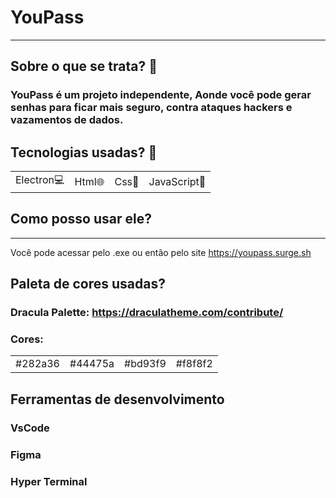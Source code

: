 # YouPass

________________________________

## Sobre o que se trata? 🤔

### YouPass é um projeto independente, Aonde você pode gerar senhas para ficar mais seguro, contra ataques hackers e vazamentos de dados.

## Tecnologias usadas? 🚀

<table>
   <tr>
     <td>Electron💻</td>
     <td>Html🌐</td>
     <td>Css🎨</td>
     <td>JavaScript🤖</td>
   </tr>

</table>

## Como posso usar ele?
__________________
Você pode acessar pelo .exe ou então pelo site https://youpass.surge.sh
## Paleta de cores usadas?

### Dracula Palette: https://draculatheme.com/contribute/

### Cores:
<table>
   <tr>
     <td>#282a36</td>
     <td>#44475a</td>
     <td>#bd93f9</td>
     <td>#f8f8f2</td>
   </tr>

</table>

## Ferramentas de desenvolvimento
### VsCode
### Figma
### Hyper Terminal

